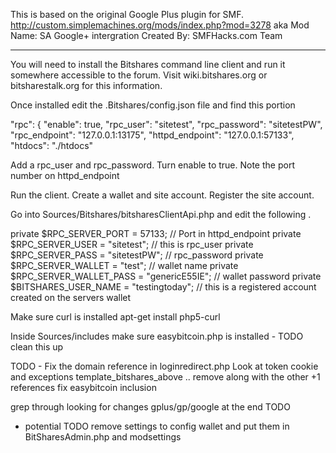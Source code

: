This is based on the original Google Plus plugin for SMF.
http://custom.simplemachines.org/mods/index.php?mod=3278
aka 
Mod Name: SA Google+ intergration
Created By: SMFHacks.com Team 

------

You will need to install the Bitshares command line client and run it somewhere accessible to the forum.
Visit wiki.bitshares.org or bitsharestalk.org for this information.

Once installed edit the .Bitshares/config.json file and find this portion

  "rpc": {
    "enable": true,
    "rpc_user": "sitetest",
    "rpc_password": "sitetestPW",
    "rpc_endpoint": "127.0.0.1:13175",
    "httpd_endpoint": "127.0.0.1:57133",
    "htdocs": "./htdocs"

Add a rpc_user and rpc_password.  Turn enable to true.  Note the port number on httpd_endpoint

Run the client. Create a wallet and site account. Register the site account.


Go into Sources/Bitshares/bitsharesClientApi.php and edit the following .  


private $RPC_SERVER_PORT = 57133; // Port in httpd_endpoint
private $RPC_SERVER_USER = "sitetest"; // this is rpc_user
private $RPC_SERVER_PASS = "sitetestPW"; // rpc_password
private $RPC_SERVER_WALLET = "test"; // wallet name
private $RPC_SERVER_WALLET_PASS = "genericE55IE"; // wallet password
private $BITSHARES_USER_NAME = "testingtoday"; // this is a registered account created on the servers wallet

Make sure curl is installed 
apt-get install php5-curl

Inside Sources/includes make sure easybitcoin.php is installed - TODO clean this up


TODO -
Fix the domain reference in loginredirect.php
Look at token cookie and exceptions
template_bitshares_above .. remove along with the other +1 references
fix easybitcoin inclusion

grep through looking for changes
gplus/gp/google at the end
TODO

- potential TODO 
remove settings to config wallet and put them in BitSharesAdmin.php and modsettings